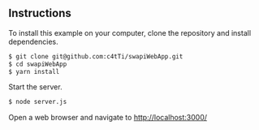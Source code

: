 
## Instructions

To install this example on your computer, clone the repository and install
dependencies.

```bash
$ git clone git@github.com:c4tTi/swapiWebApp.git
$ cd swapiWebApp
$ yarn install
```

Start the server.

```bash
$ node server.js
```

Open a web browser and navigate to [http://localhost:3000/](http://127.0.0.1:3000/)


